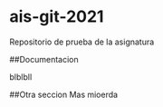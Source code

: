 # ais-git-2021
Repositorio de prueba de la asignatura

##Documentacion

blblbll

##Otra seccion
Mas mioerda